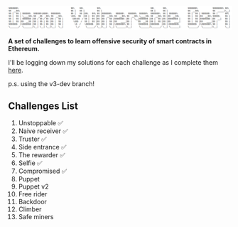 ![](cover.png)

**A set of challenges to learn offensive security of smart contracts in Ethereum.**

I'll be logging down my solutions for each challenge as I complete them [here](https://local-profit-87b.notion.site/DAMN-VULNERABLE-DEFI-ce941e0c9d9d4d1985b9f86147360125).

p.s. using the v3-dev branch! 

## Challenges List ##
1.	Unstoppable ✅
2. Naive receiver ✅
3.	Truster ✅
4.	Side entrance ✅
5.	The rewarder ✅
6.	Selfie ✅
7.	Compromised ✅
8.	Puppet
9.	Puppet v2
10.	Free rider
11.	Backdoor
12.	Climber
13.	Safe miners
